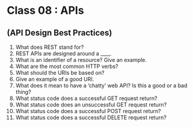 # Class 08 : APIs

## (API Design Best Practices)

1. What does REST stand for?
2. REST APIs are designed around a ____.
3. What is an identifier of a resource? Give an example.
4. What are the most common HTTP verbs?
5. What should the URIs be based on?
6. Give an example of a good URI.
7. What does it mean to have a ‘chatty’ web API? Is this a good or a bad thing?
8. What status code does a successful GET request return?
9. What status code does an unsuccessful GET request return?
10. What status code does a successful POST request return?
11. What status code does a successful DELETE request return?